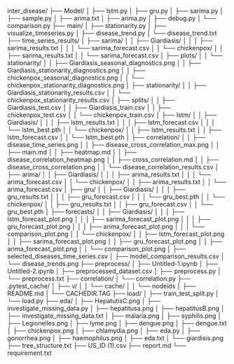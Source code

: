 inter_disease/
├── Model/
│ ├── lstm.py
│ ├── gru.py
│ ├── sarima.py
│ ├── sample.py
│ ├── arima.txt
│ ├── arima.py
│ ├── debug.py
│ └── comparison.py
├── main/
│ ├── stationarity.py
│ ├── visualize_timeseries.py
│ ├── disease_trend.py
│ └── disease_trend.txt
├── time_series_results/
│ ├── sarima/
│ │ ├── Giardiasis/
│ │ │ ├── sarima_results.txt
│ │ │ └── sarima_forecast.csv
│ │ └── chickenpox/
│ │ ├── sarima_results.txt
│ │ └── sarima_forecast.csv
│ ├── plots/
│ │ └── stationarity/
│ │ ├── Giardiasis_seasonal_diagnostics.png
│ │ ├── Giardiasis_stationarity_diagnostics.png
│ │ ├── chickenpox_seasonal_diagnostics.png
│ │ └── chickenpox_stationarity_diagnostics.png
│ ├── stationarity/
│ │ ├── Giardiasis_stationarity_results.csv
│ │ └── chickenpox_stationarity_results.csv
│ ├── splits/
│ │ ├── Giardiasis_test.csv
│ │ ├── Giardiasis_train.csv
│ │ ├── chickenpox_test.csv
│ │ └── chickenpox_train.csv
│ ├── lstm/
│ │ ├── Giardiasis/
│ │ │ ├── lstm_results.txt
│ │ │ ├── lstm_forecast.csv
│ │ │ └── lstm_best.pth
│ │ └── chickenpox/
│ │ ├── lstm_results.txt
│ │ ├── lstm_forecast.csv
│ │ └── lstm_best.pth
│ ├── correlation/
│ │ ├── disease_time_series.png
│ │ ├── disease_cross_correlation_max.png
│ │ ├── main.md
│ │ ├── heatmap.md
│ │ ├── disease_correlation_heatmap.png
│ │ ├── cross_correlation.md
│ │ ├── disease_cross_correlation.png
│ │ └── disease_correlation_results.csv
│ ├── arima/
│ │ ├── Giardiasis/
│ │ │ ├── arima_results.txt
│ │ │ └── arima_forecast.csv
│ │ └── chickenpox/
│ │ ├── arima_results.txt
│ │ └── arima_forecast.csv
│ ├── gru/
│ │ ├── Giardiasis/
│ │ │ ├── gru_results.txt
│ │ │ ├── gru_forecast.csv
│ │ │ └── gru_best.pth
│ │ └── chickenpox/
│ │ ├── gru_results.txt
│ │ ├── gru_forecast.csv
│ │ └── gru_best.pth
│ ├── forecasts/
│ │ ├── Giardiasis/
│ │ │ ├── lstm_forecast_plot.png
│ │ │ ├── sarima_forecast_plot.png
│ │ │ ├── gru_forecast_plot.png
│ │ │ ├── arima_forecast_plot.png
│ │ │ └── comparison_plot.png
│ │ └── chickenpox/
│ │ ├── lstm_forecast_plot.png
│ │ ├── sarima_forecast_plot.png
│ │ ├── gru_forecast_plot.png
│ │ ├── arima_forecast_plot.png
│ │ └── comparison_plot.png
│ ├── selected_diseases_time_series.csv
│ ├── model_comparison_results.csv
│ └── disease_trends.png
├── preprocess/
│ ├── Untitled-1.ipynb
│ ├── Untitled-2.ipynb
│ ├── preprocessed_dataset.csv
│ ├── preprocess.py
│ └── preprocess.txt
├── correlation/
│ └── correlation.py
├── .pytest_cache/
│ ├── v/
│ │ └── cache/
│ │ └── nodeids
│ ├── README.md
│ └── CACHEDIR.TAG
├── load/
│ ├── train_test_split.py
│ └── load.py
├── eda/
│ ├── HepatutisC.png
│ ├── investigate_missing_data.py
│ ├── hepatitusa.png
│ ├── hepatitusB.png
│ ├── investigate_missing_data.txt
│ ├── malaria.png
│ ├── syphilis.png
│ ├── Legionelles.png
│ ├── lyme.png
│ ├── dengue.png
│ ├── dengue.txt
│ ├── chickenpox.png
│ ├── chlamydia.png
│ ├── eda.py
│ ├── gonorrhea.png
│ ├── haemophilus.png
│ ├── eda.txt
│ └── giardisis.png
├── tree_structure.txt
├── US_ID (1).csv
├── report.md
└── requirement.txt
